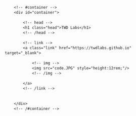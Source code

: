 

		<!-- #container -->
		<div id="container">

			<!-- head -->
			<h1 class="head">TWD Labs</h1>
			<!-- /head -->

			<!-- link -->
			<a class="link" href="https://twdlabs.github.io" target="_blank">
			
				<!-- img -->
				<img src="code.JPG" style="height:12rem;"/>
				<!-- /img -->
				
			</a>
			<!-- /link -->
			

		</div>
		<!-- /#container -->
